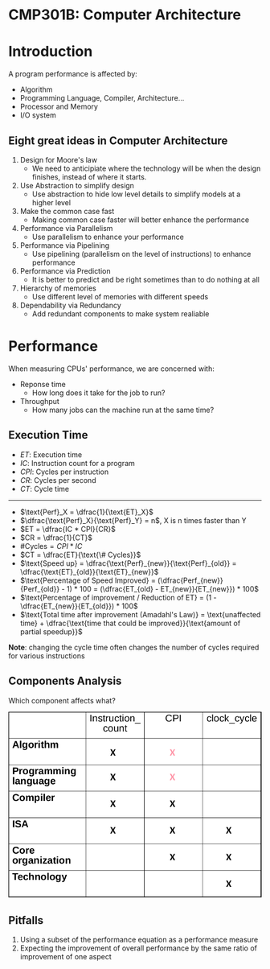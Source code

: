 # CMP301B: Computer Architecture

# Introduction

A program performance is affected by:

- Algorithm
- Programming Language, Compiler, Architecture...
- Processor and Memory 
- I/O system

## Eight great ideas in Computer Architecture

1. Design for Moore's law
    - We need to anticipiate where the technology will be when the design finishes, instead of where it starts.
2. Use Abstraction to simplify design
    - Use abstraction to hide low level details to simplify models at a higher level
3. Make the common case fast
    - Making common case faster will better enhance the performance
4. Performance via Parallelism
    - Use parallelism to enhance your performance
5. Performance via Pipelining
    - Use pipelining (parallelism on the level of instructions) to enhance performance
6. Performance via Prediction
    - It is better to predict and be right sometimes than to do nothing at all
7. Hierarchy of memories
    - Use different level of memories with different speeds
8. Dependability via Redundancy
    - Add redundant components to make system realiable

# Performance

When measuring CPUs' performance, we are concerned with:
- Reponse time
  - How long does it take for the job to run?
- Throughput
  - How many jobs can the machine run at the same time?

## Execution Time

- $ET$: Execution time
- $IC$: Instruction count for a program
- $CPI$: Cycles per instruction
- $CR$: Cycles per second
- $CT$: Cycle time

---

- $\text{Perf}_X = \dfrac{1}{\text{ET}_X}$
- $\dfrac{\text{Perf}_X}{\text{Perf}_Y} = n$, X is n times faster than Y
- $ET = \dfrac{IC * CPI}{CR}$
- $CR = \dfrac{1}{CT}$
- $\text{\# Cycles} = CPI * IC$
- $CT = \dfrac{ET}{\text{\# Cycles}}$
- $\text{Speed up} = \dfrac{\text{Perf}_{new}}{\text{Perf}_{old}} = \dfrac{\text{ET}_{old}}{\text{ET}_{new}}$ 
- $\text{Percentage of Speed Improved} = (\dfrac{Perf_{new}}{Perf_{old}} - 1) * 100 = (\dfrac{ET_{old} - ET_{new}}{ET_{new}}) * 100$
- $\text{Percentage of improvement / Reduction of ET} = (1 - \dfrac{ET_{new}}{ET_{old}}) * 100$
- $\text{Total time after improvement (Amadahl's Law)} = \text{unaffected time} + \dfrac{\text{time that could be improved}}{\text{amount of partial speedup}}$


**Note**: changing the cycle time often changes the
number of cycles required for various instructions
## Components Analysis
Which component affects what?

![](assets/perf_components_analysis.png)

## Pitfalls

1. Using a subset of the performance equation as a performance measure
2. Expecting the improvement of overall performance by the same ratio of improvement of one aspect

